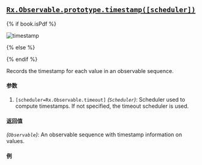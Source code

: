 ## [`Rx.Observable.prototype.timestamp([scheduler])`](https://github.com/Reactive-Extensions/RxJS/blob/master/src/core/linq/observable/timestamp.js)

{% if book.isPdf %}

![timestamp](http://reactivex.io/documentation/operators/images/timestamp.png)

{% else %}



{% endif %}

Records the timestamp for each value in an observable sequence.

#### 参数
1. `[scheduler=Rx.Observable.timeout]` *(`Scheduler`)*: Scheduler used to compute timestamps. If not specified, the timeout scheduler is used.

#### 返回值
*(`Observable`)*: An observable sequence with timestamp information on values.

#### 例

[](http://jsbin.com/kadup/1/embed?js,console)
